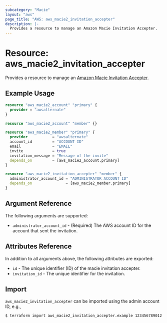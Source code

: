 ```yaml
---
subcategory: "Macie"
layout: "aws"
page_title: "AWS: aws_macie2_invitation_accepter"
description: |-
  Provides a resource to manage an Amazon Macie Invitation Accepter.
---
```


# Resource: aws_macie2_invitation_accepter

Provides a resource to manage an [Amazon Macie Invitation Accepter](https://docs.aws.amazon.com/macie/latest/APIReference/invitations-accept.html).

## Example Usage

```terraform
resource "aws_macie2_account" "primary" {
  provider = "awsalternate"
}

resource "aws_macie2_account" "member" {}

resource "aws_macie2_member" "primary" {
  provider           = "awsalternate"
  account_id         = "ACCOUNT ID"
  email              = "EMAIL"
  invite             = true
  invitation_message = "Message of the invite"
  depends_on         = [aws_macie2_account.primary]
}

resource "aws_macie2_invitation_accepter" "member" {
  administrator_account_id = "ADMINISTRATOR ACCOUNT ID"
  depends_on               = [aws_macie2_member.primary]
}
```

## Argument Reference

The following arguments are supported:

* `administrator_account_id` - (Required) The AWS account ID for the account that sent the invitation.

## Attributes Reference

In addition to all arguments above, the following attributes are exported:

* `id` - The unique identifier (ID) of the macie invitation accepter.
* `invitation_id` - The unique identifier for the invitation.

## Import

`aws_macie2_invitation_accepter` can be imported using the admin account ID, e.g.,

```
$ terraform import aws_macie2_invitation_accepter.example 123456789012
```
